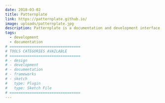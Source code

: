 ```yaml
---
date: 2018-03-02
title: Patternplate
link: https://patternplate.github.io/
image: uploads/patternplate.jpg
description: Patternplate is a documentation and development interface for component libraries. Connect the dots with patternplate and stop getting lost in inconsistency.
tags:
  - development
  - documentation
# ================================
# TOOLS CATEGORIES AVAILABLE
# ================================
# - design
# - development
# - documentation
# - frameworks
# - sketch
#   type: Plugin
#   type: Sketch File
# ================================
---
```

